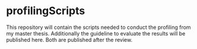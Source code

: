 # profilingScripts
This repository will contain the scripts needed to conduct the profiling from my master thesis.
Additionally the guideline to evaluate the results will be published here.
Both are published after the review.

